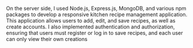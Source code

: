 On the server side, I used Node.js, Express.js, MongoDB, and various npm packages to develop a responsive kitchen recipe management application. This application allows users to add, edit, and save recipes, as well as create accounts. I also implemented authentication and authorization, ensuring that users must register or log in to save recipes, and each user can only view their own creations
